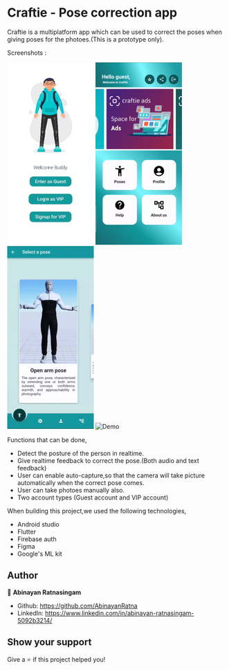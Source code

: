 # Craftie - Pose correction app 

Craftie is a multiplatform app which can be used to correct the poses when giving poses for the photoes.(This is a prototype only).

Screenshots :
<p float="left">
<img src="scrshots/login.jpg" alt="Login" style="width: 200px"/>
<img src="scrshots/home.gif" alt="Home" style="width: 200px"/>
<img src="scrshots/poses.gif" alt="Poses" style="width: 200px"/>
<img src="scrshots/demo.gif" alt="Demo" style="width: 200px"/>
</p>
Functions that can be done,

- Detect the posture of the person in realtime.
- Give realtime feedback to correct the pose.(Both audio and text feedback)
- User can enable auto-capture,so that the camera will take picture automatically when the correct pose comes.
- User can take photoes manually also.
- Two account types (Guest account and VIP account)

When building this project,we used the following technologies,

- Android studio
- Flutter
- Firebase auth
- Figma
- Google's ML kit 

## Author

👤 **Abinayan Ratnasingam**

- Github: https://github.com/AbinayanRatna
- LinkedIn: https://www.linkedin.com/in/abinayan-ratnasingam-5092b3214/

## Show your support

Give a ⭐️ if this project helped you!
